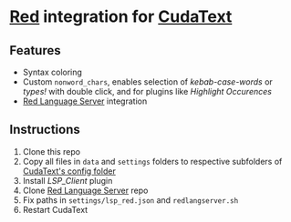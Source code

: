 # [Red][1] integration for [CudaText][2]

## Features

* Syntax coloring
* Custom `nonword_chars`, enables selection of *kebab-case-words* or *types\!* with double click, and for plugins like *Highlight Occurences*
* [Red Language Server][3] integration

## Instructions

1. Clone this repo
1. Copy all files in `data` and `settings` folders to respective subfolders of [CudaText's config folder][4]
1. Install *LSP_Client* plugin
1. Clone [Red Language Server][3] repo
1. Fix paths in `settings/lsp_red.json` and `redlangserver.sh`
1. Restart CudaText

[1]: http://www.red-lang.org/
[2]: https://cudatext.github.io/
[3]: https://github.com/bitbegin/redlangserver
[4]: https://wiki.freepascal.org/CudaText#Location_of_folders_.27settings.27.2C_.27py.27.2C_.27data.27
